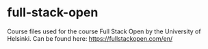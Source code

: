 # full-stack-open
Course files used for the course Full Stack Open by the University of Helsinki. Can be found here: https://fullstackopen.com/en/
